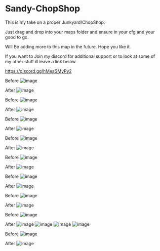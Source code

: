 # Sandy-ChopShop

This is my take on a proper Junkyard/ChopShop.

Just drag and drop into your maps folder and ensure in your cfg and your good to go.

Will Be adding more to this map in the future. Hope you like it.


If you want to Join my discord for additional support or to look at some of my other stuff ill leave a link below.

https://discord.gg/hMeaSMyPy2

Before
![image](https://user-images.githubusercontent.com/88422603/200210695-c0104155-2461-48b6-84e1-6f5b9483d75f.png)

After
![image](https://user-images.githubusercontent.com/88422603/200210753-364fdef1-a4d3-47f4-86b8-0b925601107c.png)

Before
![image](https://user-images.githubusercontent.com/88422603/200210782-3bafd467-1a42-4028-b0c9-aefa4b9bf810.png)

After
![image](https://user-images.githubusercontent.com/88422603/200210814-6266ba33-59dc-46b8-aa3e-1ac6e589f7bd.png)

Before
![image](https://user-images.githubusercontent.com/88422603/200210844-bb041bec-8ec9-4d06-a000-e3dc2bb7e7e7.png)

After
![image](https://user-images.githubusercontent.com/88422603/200210903-6f73655a-4dcd-4f5d-8fcd-d6bd6f351175.png)

Before
![image](https://user-images.githubusercontent.com/88422603/200210935-f3d0ded7-0676-449f-bc63-af0a1142af08.png)

After
![image](https://user-images.githubusercontent.com/88422603/200210966-d77842bf-c254-4324-92c1-c7c124937df3.png)

Before
![image](https://user-images.githubusercontent.com/88422603/200211049-495a440d-d280-4518-b9a8-c4d417ccc66a.png)

After
![image](https://user-images.githubusercontent.com/88422603/200211107-79ea0b9e-4fb6-4989-b793-0e9fc811df21.png)

Before
![image](https://user-images.githubusercontent.com/88422603/200211726-f4f1f916-09bc-488d-9b74-9237802cbe74.png)

After
![image](https://user-images.githubusercontent.com/88422603/200211853-d6f3fae6-9aee-48bd-9f2d-b088c5921119.png)

Before
![image](https://user-images.githubusercontent.com/88422603/200212001-893ebb5e-e58c-404a-950a-5ed082ac1d2c.png)

After
![image](https://user-images.githubusercontent.com/88422603/200212187-ff6b29b4-0a4a-4a66-a718-b4387a5aeb80.png)

Before
![image](https://user-images.githubusercontent.com/88422603/200212610-ca3360b3-6828-4780-8888-b64e31269d49.png)

After
![image](https://user-images.githubusercontent.com/88422603/200212640-2ea900a5-64f0-4761-846a-1e375e212c01.png)
![image](https://user-images.githubusercontent.com/88422603/200212663-0d78dd5d-0e0d-436e-be0b-c11638e8791d.png)
![image](https://user-images.githubusercontent.com/88422603/200212737-5018c2aa-15df-4809-a7d9-775f761e728a.png)
![image](https://user-images.githubusercontent.com/88422603/200212781-570fbeed-c00c-464c-86ba-73b6713ef998.png)

Before
![image](https://user-images.githubusercontent.com/88422603/200212900-76a51126-c579-4330-9d2e-3309fbd8e149.png)

After
![image](https://user-images.githubusercontent.com/88422603/200212934-9f008468-fe8f-4f92-bc8e-18b43fe448ee.png)









